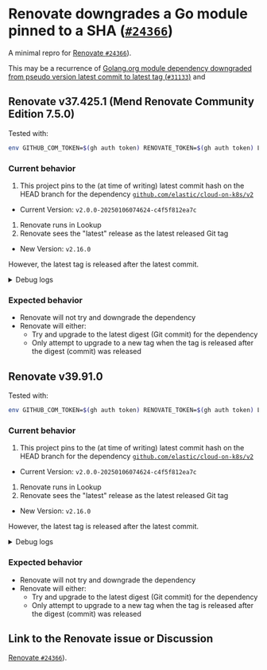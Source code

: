 # Renovate downgrades a Go module pinned to a SHA ([`#24366`](https://github.com/renovatebot/renovate/discussions/24366))

A minimal repro for [Renovate `#24366`](https://github.com/renovatebot/renovate/discussions/24366)).

This may be a recurrence of [Golang.org module dependency downgraded from pseudo version latest commit to latest tag (`#31133`)](https://github.com/renovatebot/renovate/discussions/31133) and [](https://github.com/renovatebot/renovate/discussions/24366)

## Renovate v37.425.1 (Mend Renovate Community Edition 7.5.0)

Tested with:

```sh
env GITHUB_COM_TOKEN=$(gh auth token) RENOVATE_TOKEN=$(gh auth token) LOG_LEVEL=debug RENOVATE_LOG_FILE=debug.log RENOVATE_LOG_FILE_LEVEL=trace npx renovate@37.425.1 --platform=local --dry-run=lookup
```

### Current behavior

1. This project pins to the (at time of writing) latest commit hash on the HEAD branch for the dependency [`github.com/elastic/cloud-on-k8s/v2`](https://pkg.go.dev/github.com/elastic/cloud-on-k8s/v2)
  - Current Version: `v2.0.0-20250106074624-c4f5f812ea7c`
1. Renovate runs in Lookup
1. Renovate sees the "latest" release as the latest released Git tag
  - New Version: `v2.16.0`

However, the latest tag is released after the latest commit.

<details>

<summary>Debug logs</summary>

```
DEBUG: packageFiles with updates (repository=local)
       "config": {
         "gomod": [
           {
             "deps": [
               {
                 "datasource": "golang-version",
                 "versioning": "go-mod-directive",
                 "depType": "golang",
                 "depName": "go",
                 "currentValue": "1.23.4",
                 "managerData": {"lineNumber": 2},
                 "updates": [],
                 "packageName": "go",
                 "warnings": [],
                 "sourceUrl": "https://github.com/golang/go",
                 "registryUrl": "https://raw.githubusercontent.com/golang/website",
                 "homepage": "https://go.dev/",
                 "currentVersion": "1.23.4",
                 "currentVersionTimestamp": "2024-12-03T00:00:00.000Z",
                 "fixedVersion": "1.23.4"
               },
               {
                 "datasource": "go",
                 "depType": "require",
                 "depName": "github.com/elastic/cloud-on-k8s/v2",
                 "currentValue": "v2.0.0-20250106074624-c4f5f812ea7c",
                 "currentDigest": "c4f5f812ea7c",
                 "digestOneAndOnly": true,
                 "versioning": "loose",
                 "managerData": {"lineNumber": 4},
                 "updates": [
                   {
                     "bucket": "non-major",
                     "newVersion": "v2.16.0",
                     "newValue": "v2.16.0",
                     "newDigest": "fea1947f389ea80d6d65986a2659987438afec2d",
                     "releaseTimestamp": "2024-12-17T19:44:07.000Z",
                     "newMajor": 2,
                     "newMinor": 16,
                     "newPatch": 0,
                     "updateType": "minor",
                     "branchName": "renovate/github.com-elastic-cloud-on-k8s-v2-2.x"
                   }
                 ],
                 "packageName": "github.com/elastic/cloud-on-k8s/v2",
                 "warnings": [],
                 "sourceUrl": "https://github.com/elastic/cloud-on-k8s",
                 "currentVersion": "v2.0.0-20250106074624-c4f5f812ea7c",
                 "isSingleVersion": true,
                 "fixedVersion": "v2.0.0-20250106074624-c4f5f812ea7c"
               }
             ],
             "packageFile": "go.mod"
           }
         ]
       }
```

</details>

### Expected behavior

- Renovate will not try and downgrade the dependency
- Renovate will either:
  - Try and upgrade to the latest digest (Git commit) for the dependency
  - Only attempt to upgrade to a new tag when the tag is released after the digest (commit) was released

## Renovate v39.91.0

Tested with:

```sh
env GITHUB_COM_TOKEN=$(gh auth token) RENOVATE_TOKEN=$(gh auth token) LOG_LEVEL=debug RENOVATE_LOG_FILE=debug.log RENOVATE_LOG_FILE_LEVEL=trace npx renovate@39 --platform=local --dry-run=lookup
```

### Current behavior

1. This project pins to the (at time of writing) latest commit hash on the HEAD branch for the dependency [`github.com/elastic/cloud-on-k8s/v2`](https://pkg.go.dev/github.com/elastic/cloud-on-k8s/v2)
  - Current Version: `v2.0.0-20250106074624-c4f5f812ea7c`
1. Renovate runs in Lookup
1. Renovate sees the "latest" release as the latest released Git tag
  - New Version: `v2.16.0`

However, the latest tag is released after the latest commit.

<details>

<summary>Debug logs</summary>

```
DEBUG: packageFiles with updates (repository=local)
       "config": {
         "gomod": [
           {
             "deps": [
               {
                 "datasource": "golang-version",
                 "versioning": "go-mod-directive",
                 "depType": "golang",
                 "depName": "go",
                 "currentValue": "1.23.4",
                 "managerData": {"lineNumber": 2},
                 "updates": [],
                 "packageName": "go",
                 "warnings": [],
                 "sourceUrl": "https://github.com/golang/go",
                 "registryUrl": "https://raw.githubusercontent.com/golang/website",
                 "homepage": "https://go.dev/",
                 "currentVersion": "1.23.4",
                 "currentVersionTimestamp": "2024-12-03T00:00:00.000Z",
                 "currentVersionAgeInDays": 34,
                 "fixedVersion": "1.23.4"
               },
               {
                 "datasource": "go",
                 "depType": "require",
                 "depName": "github.com/elastic/cloud-on-k8s/v2",
                 "currentValue": "v2.0.0-20250106074624-c4f5f812ea7c",
                 "currentDigest": "c4f5f812ea7c",
                 "digestOneAndOnly": true,
                 "versioning": "loose",
                 "managerData": {"lineNumber": 4},
                 "updates": [
                   {
                     "bucket": "non-major",
                     "newVersion": "v2.16.0",
                     "newValue": "v2.16.0",
                     "newDigest": "fea1947f389ea80d6d65986a2659987438afec2d",
                     "releaseTimestamp": "2024-12-17T19:44:07.000Z",
                     "newVersionAgeInDays": 19,
                     "newMajor": 2,
                     "newMinor": 16,
                     "newPatch": 0,
                     "updateType": "minor",
                     "branchName": "renovate/github.com-elastic-cloud-on-k8s-v2-2.x"
                   }
                 ],
                 "packageName": "github.com/elastic/cloud-on-k8s/v2",
                 "warnings": [],
                 "sourceUrl": "https://github.com/elastic/cloud-on-k8s",
                 "currentVersion": "v2.0.0-20250106074624-c4f5f812ea7c",
                 "isSingleVersion": true,
                 "fixedVersion": "v2.0.0-20250106074624-c4f5f812ea7c"
               }
             ],
             "packageFile": "go.mod"
           }
         ]
       }
```

</details>

### Expected behavior

- Renovate will not try and downgrade the dependency
- Renovate will either:
  - Try and upgrade to the latest digest (Git commit) for the dependency
  - Only attempt to upgrade to a new tag when the tag is released after the digest (commit) was released

## Link to the Renovate issue or Discussion

[Renovate `#24366`](https://github.com/renovatebot/renovate/discussions/24366)).
